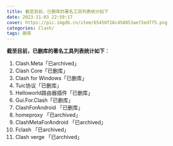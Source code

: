```yaml
---
title: 截至目前，已删库的著名工具列表统计如下
date: 2023-11-03 22:59:17
cover: https://pic.imgdb.cn/item/65450f28c458853aef2ed7f5.png
categories: Clash/
tags: 删库
---
```

**截至目前，已删库的著名工具列表统计如下**：

1. Clash.Meta「已archived」
2. Clash Core「已删库」
3. Clash for Windows「已删库」
4. Tuic协议「已删库」
5. Helloworld路由器插件「已删库」
6. Gui.For.Clash「已删库」
7. ClashForAndroid 「已删库」
8. homeproxy 「已archived」
9. ClashMetaForAndroid 「已archived」
10. Fclash 「已archived」
11. Clash verge 「已archived」
